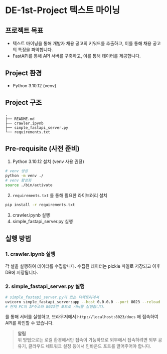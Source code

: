 # DE-1st-Project 텍스트 마이닝

## 프로젝트 목표
- 텍스트 마이닝을 통해 개발자 채용 공고의 키워드를 추출하고, 이를 통해 채용 공고의 특징을 파악합니다.
- FastAPI를 통해 API 서버를 구축하고, 이를 통해 데이터를 제공합니다.

## Project 환경
- Python 3.10.12 (venv)

## Project 구조
```
.
├── README.md
├── crawler.ipynb
├── simple_fastapi_server.py
└── requirements.txt
```

## Pre-requisite (사전 준비)
1. Python 3.10.12 설치 (venv 사용 권장)
```bash
# venv 생성
python -m venv ./
# venv 활성화
source ./bin/activate
```
2. ``requirements.txt`` 를 통해 필요한 라이브러리 설치
```bash
pip install -r requirements.txt
```
3. crawler.ipynb 실행
4. simple_fastapi_server.py 실행

## 실행 방법
### 1. crawler.ipynb 실행
각 셀을 실행하여 데이터를 수집합니다.
수집된 데이터는 pickle 파일로 저장되고 이후 DB에 저장됩니다.
### 2. simple_fastapi_server.py 실행
```bash 
# simple_fastapi_server.py가 있는 디렉토리에서
uvicorn simple_fastapi_server:app --host 0.0.0.0 --port 8023 --reload
# 현재 PC의 IP주소와 8023번 포트로 서버를 실행합니다.
```
를 통해 서버를 실행하고, 브라우저에서 ``http://localhost:8023/docs`` 에 접속하여 API를 확인할 수 있습니다.

> **알림**  
> 위 방법으로는 로컬 환경에서만 접속이 가능하므로 외부에서 접속하려면 외부 공유기, 클라우드 네트워크 설정 등에서 인바운드 포트를 열어주어야 합니다.